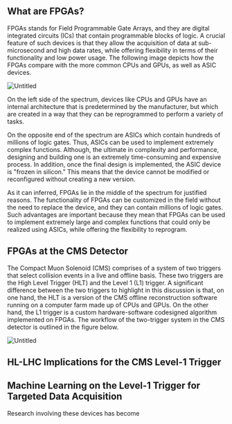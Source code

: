## What are FPGAs?

FPGAs stands for Field Programmable Gate Arrays, and they are digital integrated circuits (ICs) that contain programmable blocks of logic. A crucial feature of such devices is that they allow the acquisition of data at sub-microsecond and high data rates, while offering flexibility in terms of their functionality and low power usage. The following image depicts how the FPGAs compare with the more common CPUs and GPUs, as well as ASIC devices.

![Untitled](../../../images/resources/fpga_figs/fpga_spectrum.png)

On the left side of the spectrum, devices like CPUs and GPUs have an internal architecture that is predetermined by the manufacturer, but which are created in a way that they can be reprogrammed to perform a variety of tasks.

On the opposite end of the spectrum are ASICs which contain hundreds of millions of logic gates. Thus, ASICs can be used to implement extremely complex functions. Although, the ultimate in complexity and performance, designing and building one is an extremely time-consuming and expensive process. In addition, once the final design is implemented, the ASIC device is "frozen in silicon." This means that the device cannot be modified or reconfigured without creating a new version.

As it can inferred, FPGAs lie in the middle of the spectrum for justified reasons. The functionality of FPGAs can be customized in the field without the need to replace the device, and they can contain millions of logic gates. Such advantages are important because they mean that FPGAs can be used to implement extremely large and complex functions that could only be realized using ASICs, while offering the flexibility to reprogram.

## FPGAs at the CMS Detector

The Compact Muon Solenoid (CMS) comprises of a system of two triggers that select collision events in a live and offline basis. These two triggers are the High Level Trigger (HLT) and the Level 1 (L1) trigger. A significant difference between the two triggers to highlight in this discussion is that, on one hand, the HLT is a version of the CMS offline reconstruction software running on a computer farm made up of CPUs and GPUs. On the other hand, the L1 trigger is a custom hardware-software codesigned algorithm implemented on FPGAs. The workflow of the two-trigger system in the CMS detector is outlined in the figure below.

![Untitled](../../../images/resources/fpga_figs/TriggerSysWorkflow.png)


## HL-LHC Implications for the CMS Level-1 Trigger



## Machine Learning on the Level-1 Trigger for Targeted Data Acquisition
Research involving these devices has become 